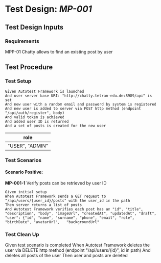 # Test Design: *MP-001*

## Test Design Inputs

### Requirements

MPP-01 Chatty allows to find an existing post by user

## Test Procedure

### Test Setup

```gherkin
Given Autotest Framework is launched
And user server base URI: "http://chatty.telran-edu.de:8989/api" is set
And new user with a random email and password by system is registered
And new user is added to server via POST http method (endpoint "/api/auth/register", body)
And valid token is achieved
And added user ID is returned
And a set of posts is created for the new user
```

| role                    |
|-------------------------|
| "USER", "ADMIN" |

### Test Scenarios

#### Scenario Positive:
**MP-001-1** Verify posts can be retrieved by user ID
```gherkin
Given initial setup
When Autotest Framework sends a GET request to "/api/users/{user_id}/posts" with the user_id in the path
Then server returns a list of posts
And Autotest Framework verifies each post has an "id", "title", "description", "body", "imageUrl", "createdAt", "updatedAt", "draft",  "user": {"id", "name", "surname", "phone", "email", "role", "birthDate", "avatarUrl",   "backgroundUrl"

```
### Test Clean Up
Given test scenario is completed
When Autotest Framework deletes the user via DELETE http method (endpoint "/api/users/{id}", id in path)
And deletes all posts of the user
Then user and posts are deleted
